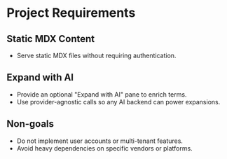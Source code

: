 # Project Requirements

## Static MDX Content
- Serve static MDX files without requiring authentication.

## Expand with AI
- Provide an optional "Expand with AI" pane to enrich terms.
- Use provider-agnostic calls so any AI backend can power expansions.

## Non-goals
- Do not implement user accounts or multi-tenant features.
- Avoid heavy dependencies on specific vendors or platforms.
